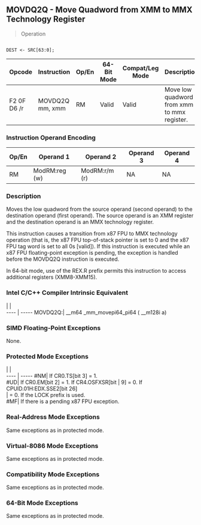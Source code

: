 ## MOVDQ2Q - Move Quadword from XMM to MMX Technology Register

> Operation
``` slim

DEST <- SRC[63:0];

```

 Opcode     | Instruction    | Op/En| 64-Bit Mode| Compat/Leg Mode| Description                                
 ---  | --- | --- | --- | --- | ---
 F2 0F D6 /r| MOVDQ2Q mm, xmm| RM   | Valid      | Valid          | Move low quadword from xmm to mmx register.

### Instruction Operand Encoding
 Op/En| Operand 1    | Operand 2    | Operand 3| Operand 4
 ---  | --- | --- | --- | ---
 RM   | ModRM:reg (w)| ModRM:r/m (r)| NA       | NA       

### Description
Moves the low quadword from the source operand (second operand) to the destination
operand (first operand). The source operand is an XMM register and the destination
operand is an MMX technology register.

This instruction causes a transition from x87 FPU to MMX technology operation
(that is, the x87 FPU top-of-stack pointer is set to 0 and the x87 FPU tag word
is set to all 0s [valid]). If this instruction is executed while an x87 FPU
floating-point exception is pending, the exception is handled before the MOVDQ2Q
instruction is executed.

In 64-bit mode, use of the REX.R prefix permits this instruction to access additional
registers (XMM8-XMM15).



### Intel C/C++ Compiler Intrinsic Equivalent
   | |  
---- | -----
 MOVDQ2Q:| __m64 _mm_movepi64_pi64 ( __m128i a)

### SIMD Floating-Point Exceptions
None.


### Protected Mode Exceptions
   | |  
---- | -----
 #NM| If CR0.TS[bit 3] = 1.                   
 #UD| If CR0.EM[bit 2] = 1. If CR4.OSFXSR[bit 
    | 9] = 0. If CPUID.01H:EDX.SSE2[bit 26]   
    | = 0. If the LOCK prefix is used.        
 #MF| If there is a pending x87 FPU exception.

### Real-Address Mode Exceptions
Same exceptions as in protected mode.


### Virtual-8086 Mode Exceptions
Same exceptions as in protected mode.


### Compatibility Mode Exceptions
Same exceptions as in protected mode.


### 64-Bit Mode Exceptions
Same exceptions as in protected mode.
